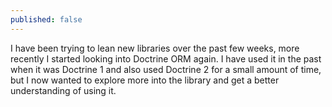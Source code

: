 ```yaml
---
published: false
---
```



I have been trying to lean new libraries over the past few weeks, more recently I started looking into Doctrine ORM again. I have used it in the past when it was Doctrine 1 and also used Doctrine 2 for a small amount of time, but I now wanted to explore more into the library and get a better understanding of using it.
